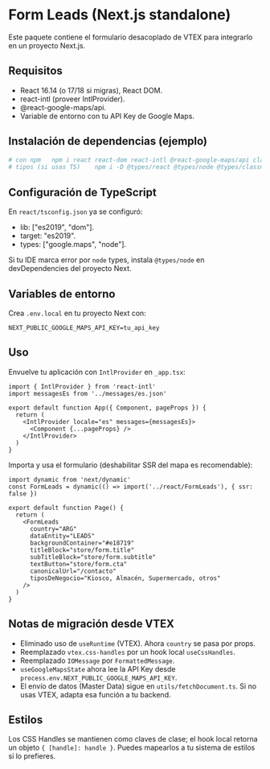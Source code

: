 # Form Leads (Next.js standalone)

Este paquete contiene el formulario desacoplado de VTEX para integrarlo en un proyecto Next.js.

## Requisitos

- React 16.14 (o 17/18 si migras), React DOM.
- react-intl (proveer IntlProvider).
- @react-google-maps/api.
- Variable de entorno con tu API Key de Google Maps.

## Instalación de dependencias (ejemplo)

```bash
# con npm	npm i react react-dom react-intl @react-google-maps/api classnames react-select react-loading-skeleton
# tipos (si usas TS)	npm i -D @types/react @types/node @types/classnames
```

## Configuración de TypeScript

En `react/tsconfig.json` ya se configuró:
- lib: ["es2019", "dom"].
- target: "es2019".
- types: ["google.maps", "node"].

Si tu IDE marca error por `node` types, instala `@types/node` en devDependencies del proyecto Next.

## Variables de entorno

Crea `.env.local` en tu proyecto Next con:

```
NEXT_PUBLIC_GOOGLE_MAPS_API_KEY=tu_api_key
```

## Uso

Envuelve tu aplicación con `IntlProvider` en `_app.tsx`:

```tsx
import { IntlProvider } from 'react-intl'
import messagesEs from '../messages/es.json'

export default function App({ Component, pageProps }) {
  return (
    <IntlProvider locale="es" messages={messagesEs}>
      <Component {...pageProps} />
    </IntlProvider>
  )
}
```

Importa y usa el formulario (deshabilitar SSR del mapa es recomendable):

```tsx
import dynamic from 'next/dynamic'
const FormLeads = dynamic(() => import('../react/FormLeads'), { ssr: false })

export default function Page() {
  return (
    <FormLeads
      country="ARG"
      dataEntity="LEADS"
      backgroundContainer="#e18719"
      titleBlock="store/form.title"
      subTitleBlock="store/form.subtitle"
      textButton="store/form.cta"
      canonicalUrl="/contacto"
      tiposDeNegocio="Kiosco, Almacén, Supermercado, otros"
    />
  )
}
```

## Notas de migración desde VTEX

- Eliminado uso de `useRuntime` (VTEX). Ahora `country` se pasa por props.
- Reemplazado `vtex.css-handles` por un hook local `useCssHandles`.
- Reemplazado `IOMessage` por `FormattedMessage`.
- `useGoogleMapsState` ahora lee la API Key desde `process.env.NEXT_PUBLIC_GOOGLE_MAPS_API_KEY`.
- El envío de datos (Master Data) sigue en `utils/fetchDocument.ts`. Si no usas VTEX, adapta esa función a tu backend.

## Estilos

Los CSS Handles se mantienen como claves de clase; el hook local retorna un objeto `{ [handle]: handle }`. Puedes mapearlos a tu sistema de estilos si lo prefieres.
